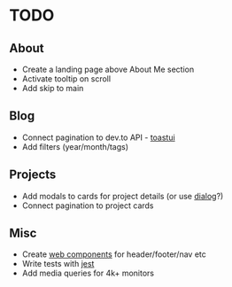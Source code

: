 # TODO

## About

- Create a landing page above About Me section
- Activate tooltip on scroll
- Add skip to main

## Blog

- Connect pagination to dev.to API - [toastui](https://ui.toast.com/tui-pagination)
- Add filters (year/month/tags)

## Projects

- Add modals to cards for project details (or use [dialog](https://developer.mozilla.org/en-US/docs/Web/HTML/Element/dialog)?)
- Connect pagination to project cards

## Misc

- Create [web components](https://www.section.io/engineering-education/how-to-create-a-web-component-with-vanilla-javascript/) for header/footer/nav etc
- Write tests with [jest](https://jestjs.io/)
- Add media queries for 4k+ monitors

